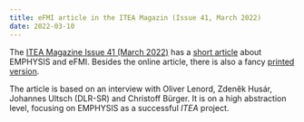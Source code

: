 ```yaml
---
title: eFMI article in the ITEA Magazin (Issue 41, March 2022)
date: 2022-03-10
---
```


The [ITEA Magazine Issue 41 (March 2022)](https://itea4.org/magazine/41.html) has a [short article](https://itea4.org/magazine/41/march-2022/by-and-for-end-users.html) about EMPHYSIS and eFMI. Besides the online article, there is also a fancy [printed version](/media/publications/ITEA-Magazine-Issue-41-by-and-for-end-users.pdf).

The article is based on an interview with Oliver Lenord, Zdeněk Husár, Johannes Ultsch (DLR-SR) and Christoff Bürger. It is on a high abstraction level, focusing on EMPHYSIS as a successful _ITEA_ project.